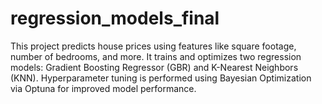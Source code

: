 # regression_models_final
This project predicts house prices using features like square footage, number of bedrooms, and more. 
It trains and optimizes two regression models: Gradient Boosting Regressor (GBR) and K-Nearest Neighbors (KNN).
Hyperparameter tuning is performed using Bayesian Optimization via Optuna for improved model performance.
